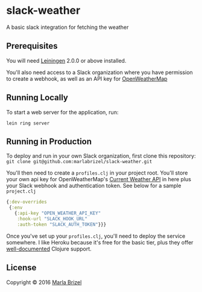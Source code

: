 # slack-weather

A basic slack integration for fetching the weather

## Prerequisites

You will need [Leiningen][] 2.0.0 or above installed.

[leiningen]: https://github.com/technomancy/leiningen

You'll also need access to a Slack organization where you have permission to
create a webhook, as well as an API key for
[OpenWeatherMap](https://openweathermap.org/current)

## Running Locally

To start a web server for the application, run:

    lein ring server

## Running in Production
To deploy and run in your own Slack organization, first clone this repository:
    `git clone git@github.com:marlabrizel/slack-weather.git`

You'll then need to create a `profiles.clj` in your project root. You'll store
your own api key for OpenWeatherMap's [Current Weather
API](https://openweathermap.org/current) in here plus your Slack webhook and
authentication token. See below for a sample `project.clj`

```clojure
{:dev-overrides
 {:env
   {:api-key "OPEN_WEATHER_API_KEY"
    :hook-url "SLACK_HOOK_URL"
    :auth-token "SLACK_AUTH_TOKEN"}}}
```

Once you've set up your `profiles.clj`, you'll need to deploy the service
somewhere. I like Heroku because it's free for the basic tier, plus they offer
[well-documented](https://devcenter.heroku.com/articles/getting-started-with-clojure#deploy-the-app)
Clojure support.

## License

Copyright © 2016 [Marla Brizel](www.github.com/marlabrizel)
